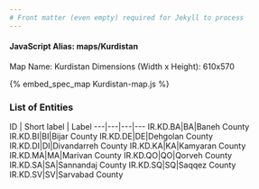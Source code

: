 ```yaml
---
# Front matter (even empty) required for Jekyll to process
---
```


#### JavaScript Alias: maps/Kurdistan

Map Name: Kurdistan
Dimensions (Width x Height): 610x570



{% embed_spec_map Kurdistan-map.js %}

### List of Entities

ID | Short label | Label
---|---|---|---
IR.KD.BA|BA|Baneh County
IR.KD.BI|BI|Bijar County
IR.KD.DE|DE|Dehgolan County
IR.KD.DI|DI|Divandarreh County
IR.KD.KA|KA|Kamyaran County
IR.KD.MA|MA|Marivan County
IR.KD.QO|QO|Qorveh County
IR.KD.SA|SA|Sannandaj County
IR.KD.SQ|SQ|Saqqez County
IR.KD.SV|SV|Sarvabad County